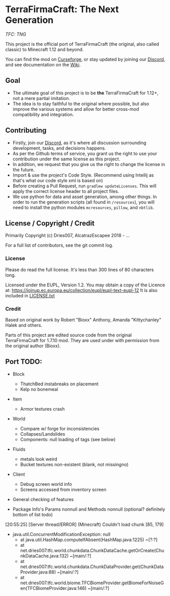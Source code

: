# TerraFirmaCraft: The Next Generation
*TFC: TNG*

This project is the official port of TerraFirmaCraft (the original, also called classic) to Minecraft 1.12 and beyond.

You can find the mod on [Curseforge](https://www.curseforge.com/minecraft/mc-mods/tfcraft), or stay updated by joining our [Discord](https://invite.gg/terrafirmacraft), and see documentation on the [Wiki](https://tng.terrafirmacraft.com/Main_Page).

## Goal

- The ultimate goal of this project is to be **the** TerraFirmaCraft for 1.12+, not a mere partial imitation.
- The idea is to stay faithful to the original where possible, but also improve the various systems and allow for better cross-mod compatibility and integration.

## Contributing

 - Firstly, join our [Discord](https://invite.gg/terrafirmacraft), as it's where all discussion surrounding development, tasks, and decisions happens.
 - As per the Github terms of service, you grant us the right to use your contribution under the same license as this project.
 - In addition, we request that you give us the right to change the license in the future.
 - Import & use the project's Code Style. (Recommend using Intellij as that's what our code style xml is based on)
- Before creating a Pull Request, run `gradlew updateLicenses`. This will apply the correct license header to all project files.
- We use python for data and asset generation, among other things. In order to run the generation scripts (all found in `/resources`), you will need to install the python modules `mcresources`, `pillow`, and `nbtlib`.

## License / Copyright / Credit

Primarily Copyright (c) Dries007, AlcatrazEscapee 2018 - ...

For a full list of contributors, see the git commit log.

### License

Please do read the full license. It's less than 300 lines of 80 characters long.

Licensed under the EUPL, Version 1.2.
You may obtain a copy of the Licence at: https://joinup.ec.europa.eu/collection/eupl/eupl-text-eupl-12
It is also included in [LICENSE.txt](LICENSE.txt)

### Credit

Based on original work by Robert "Bioxx" Anthony, Amanda "Kittychanley" Halek and others.

Parts of this project are edited source code from the original TerraFirmaCraft for 1.7.10 mod. They are used under with permission from the original author (Bioxx).


## Port TODO:
- Block
    - ThatchBed instabreaks on placement
    - Kelp no bonemeal
    
- Item
    - Armor textures crash

- World
    - Compare w/ forge for inconsistencies
    - Collapses/Landslides
    - Components: null loading of tags (see below)
    
- Fluids
    - metals look weird
    - Bucket textures non-existent (blank, not missingno)
    
- Client
    - Debug screen world info
    - Screens accessed from inventory screen
    
- General checking of features

- Package Info's Params nonnull and Methods nonnull (optional? definitely bottom of list todo)


[20:55:25] [Server thread/ERROR] (Minecraft) Couldn't load chunk [85, 179]
- java.util.ConcurrentModificationException: null
    - at java.util.HashMap.computeIfAbsent(HashMap.java:1225) ~[?:?]    
    - at net.dries007.tfc.world.chunkdata.ChunkDataCache.getOrCreate(ChunkDataCache.java:132) ~[main/:?]
    - at net.dries007.tfc.world.chunkdata.ChunkDataProvider.get(ChunkDataProvider.java:88) ~[main/:?]
    - at net.dries007.tfc.world.biome.TFCBiomeProvider.getBiomeForNoiseGen(TFCBiomeProvider.java:146) ~[main/:?]

    